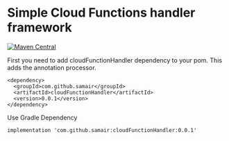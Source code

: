 
# Simple Cloud Functions handler framework
[![Maven Central](https://img.shields.io/maven-central/v/com.github.samair/cloudFunctionHandler.svg?label=Maven%20Central)](https://search.maven.org/search?q=g:%22com.github.samair%22%20AND%20a:%22cloudFunctionHandler%22)

First you need to add cloudFunctionHandler dependency to your pom. This adds the annotation processor.
```
<dependency>
  <groupId>com.github.samair</groupId>
  <artifactId>cloudFunctionHandler</artifactId>
  <version>0.0.1</version>
</dependency>
```
Use Gradle Dependency
```
implementation 'com.github.samair:cloudFunctionHandler:0.0.1'
```
